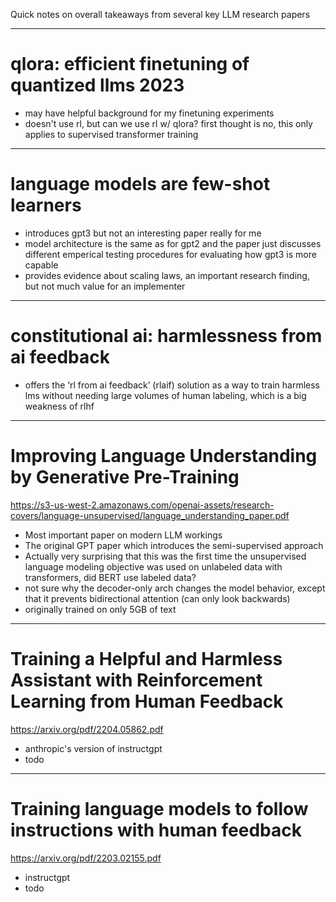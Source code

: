 Quick notes on overall takeaways from several key LLM research papers

---------

# qlora: efficient finetuning of quantized llms 2023

- may have helpful background for my finetuning experiments
- doesn't use rl, but can we use rl w/ qlora? first thought is no, this only applies to supervised transformer training

---------

# language models are few-shot learners

- introduces gpt3 but not an interesting paper really for me
- model architecture is the same as for gpt2 and the paper just discusses different emperical testing procedures for evaluating how gpt3 is more capable
- provides evidence about scaling laws, an important research finding, but not much value for an implementer

---------

# constitutional ai: harmlessness from ai feedback

- offers the ‘rl from ai feedback’ (rlaif) solution as a way to train harmless lms without needing large volumes of human labeling, which is a big weakness of rlhf

---------

# Improving Language Understanding by Generative Pre-Training

https://s3-us-west-2.amazonaws.com/openai-assets/research-covers/language-unsupervised/language_understanding_paper.pdf

- Most important paper on modern LLM workings
- The original GPT paper which introduces the semi-supervised approach
- Actually very surprising that this was the first time the unsupervised language modeling objective was used on unlabeled data with transformers, did BERT use labeled data?
- not sure why the decoder-only arch changes the model behavior, except that it prevents bidirectional attention (can only look backwards)
- originally trained on only 5GB of text

---------

# Training a Helpful and Harmless Assistant with Reinforcement Learning from Human Feedback

https://arxiv.org/pdf/2204.05862.pdf

- anthropic's version of instructgpt
- todo

---------

# Training language models to follow instructions with human feedback

https://arxiv.org/pdf/2203.02155.pdf

- instructgpt
- todo

